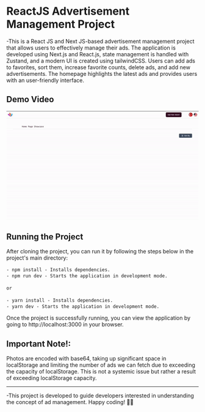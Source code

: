 # ReactJS Advertisement Management Project

-This is a React JS and Next JS-based advertisement management project that allows users to effectively manage their ads. The application is developed using Next.js and React.js, state management is handled with Zustand, and a modern UI is created using tailwindCSS. Users can add ads to favorites, sort them, increase favorite counts, delete ads, and add new advertisements. The homepage highlights the latest ads and provides users with an user-friendly interface.

## Demo Video

![demovideo](docs/advert.gif)

## Running the Project

After cloning the project, you can run it by following the steps below in the project's main directory:

    - npm install - Installs dependencies.
    - npm run dev - Starts the application in development mode.

    or

    - yarn install - Installs dependencies.
    - yarn dev - Starts the application in development mode.

Once the project is successfully running, you can view the application by going to http://localhost:3000 in your browser.

## Important Note!:

Photos are encoded with base64, taking up significant space in localStorage and limiting the number of ads we can fetch due to exceeding the capacity of localStorage. This is not a systemic issue but rather a result of exceeding localStorage capacity.

---

-This project is developed to guide developers interested in understanding the concept of ad management. Happy coding! 🚀🎉
